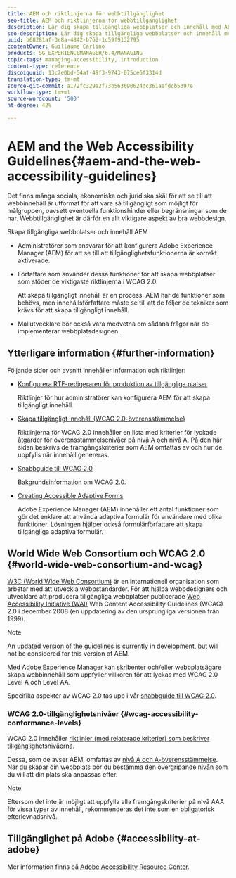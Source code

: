 ```yaml
---
title: AEM och riktlinjerna för webbtillgänglighet
seo-title: AEM och riktlinjerna för webbtillgänglighet
description: Lär dig skapa tillgängliga webbplatser och innehåll med AEM.
seo-description: Lär dig skapa tillgängliga webbplatser och innehåll med AEM.
uuid: b68281af-3e8a-4842-b762-1c59f9132795
contentOwner: Guillaume Carlino
products: SG_EXPERIENCEMANAGER/6.4/MANAGING
topic-tags: managing-accessibility, introduction
content-type: reference
discoiquuid: 13c7e0bd-54af-49f3-9743-075ce6f3314d
translation-type: tm+mt
source-git-commit: a172fc329a2f73b563690624dc361aefdcb5397e
workflow-type: tm+mt
source-wordcount: '500'
ht-degree: 42%

---
```



# AEM and the Web Accessibility Guidelines{#aem-and-the-web-accessibility-guidelines}

Det finns många sociala, ekonomiska och juridiska skäl för att se till att webbinnehåll är utformat för att vara så tillgängligt som möjligt för målgruppen, oavsett eventuella funktionshinder eller begränsningar som de har. Webbtillgänglighet är därför en allt viktigare aspekt av bra webbdesign.

Skapa tillgängliga webbplatser och innehåll AEM

* Administratörer som ansvarar för att konfigurera Adobe Experience Manager (AEM) för att se till att tillgänglighetsfunktionerna är korrekt aktiverade.
* Författare som använder dessa funktioner för att skapa webbplatser som stöder de viktigaste riktlinjerna i WCAG 2.0.

   Att skapa tillgängligt innehåll är en process. AEM har de funktioner som behövs, men innehållsförfattare måste se till att de följer de tekniker som krävs för att skapa tillgängligt innehåll.

* Mallutvecklare bör också vara medvetna om sådana frågor när de implementerar webbplatsdesignen.

## Ytterligare information {#further-information}

Följande sidor och avsnitt innehåller information och riktlinjer:

* [Konfigurera RTF-redigeraren för produktion av tillgängliga platser](/help/sites-administering/rte-accessible-content.md)

   Riktlinjer för hur administratörer kan konfigurera AEM för att skapa tillgängligt innehåll.

* [Skapa tillgängligt innehåll (WCAG 2.0-överensstämmelse)](/help/sites-authoring/creating-accessible-content.md)

   Riktlinjerna för WCAG 2.0 innehåller en lista med kriterier för lyckade åtgärder för överensstämmelsenivåer på nivå A och nivå A. På den här sidan beskrivs de framgångskriterier som AEM omfattas av och hur de uppfylls när innehåll genereras.

* [Snabbguide till WCAG 2.0](/help/managing/qg-wcag.md)

   Bakgrundsinformation om WCAG 2.0.

* [Creating Accessible Adaptive Forms](/help/forms/using/creating-accessible-adaptive-forms.md)

   Adobe Experience Manager (AEM) innehåller ett antal funktioner som gör det enklare att använda adaptiva formulär för användare med olika funktioner. Lösningen hjälper också formulärförfattare att skapa tillgängliga adaptiva formulär.

## World Wide Web Consortium och WCAG 2.0 {#world-wide-web-consortium-and-wcag}

[W3C (World Wide Web Consortium)](https://www.w3.org/) är en internationell organisation som arbetar med att utveckla webbstandarder. För att hjälpa webbdesigners och utvecklare att producera tillgängliga webbplatser publicerade [Web Accessibility Initiative (WAI)](https://www.w3.org/WAI/) Web Content Accessibility Guidelines (WCAG) 2.0 [](https://www.w3.org/TR/WCAG20/) i december 2008 (en uppdatering av den ursprungliga versionen från 1999).

>[!NOTE]
>
>An [updated version of the guidelines](https://www.w3.org/TR/WCAG21/) is currently in development, but will not be considered for this version of AEM.

Med Adobe Experience Manager kan skribenter och/eller webbplatsägare skapa webbinnehåll som uppfyller villkoren för att lyckas med WCAG 2.0 Level A och Level AA.

Specifika aspekter av WCAG 2.0 tas upp i vår [snabbguide till WCAG 2.0](/help/managing/qg-wcag.md).

### WCAG 2.0-tillgänglighetsnivåer {#wcag-accessibility-conformance-levels}

WCAG 2.0 innehåller [riktlinjer (med relaterade kriterier) som beskriver tillgänglighetsnivåerna](https://www.w3.org/TR/UNDERSTANDING-WCAG20/conformance.html).

Dessa, som de avser AEM, omfattas av [nivå A och A-överensstämmelse](/help/sites-authoring/creating-accessible-content.md). När du skapar din webbplats bör du bestämma den övergripande nivån som du vill att din plats ska anpassas efter.

>[!NOTE]
>
>Eftersom det inte är möjligt att uppfylla alla framgångskriterier på nivå AAA för vissa typer av innehåll, rekommenderas det inte som en obligatorisk efterlevnadsnivå.

## Tillgänglighet på Adobe {#accessibility-at-adobe}

Mer information finns på [Adobe Accessibility Resource Center](https://www.adobe.com/accessibility/).
